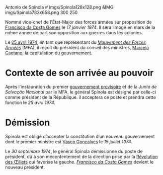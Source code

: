 Antonio de Spínola # imgs/Spinola128x128.png
&IMG imgs/Spinola783x658.png 300 250

Nommé vice-chef de l'État-Major des forces armées sur proposition de [Francisco da Costa Gomes](articles/09_costa_gomes.md) le *17 janvier 1974*. Il sera limogé en mars de la même année de part son opposition aux guerres dans les colonies.

Le [25 avril 1974](articles/04_Revo_Oeillet.md), en tant que représentant du *[Mouvement des Forces Armées](articles/05_mfa.md)* (MFA), il reçoit du président du conseil des ministres, [Marcelo Caetano](articles/03_Marcelo_Caetano.md), la capitulation du gouvernement.

# Contexte de son arrivée au pouvoir

Après l'instauration du premier [gouvernement provisoire](articles/07_Gouvernement_Prov.md) et de la *Junta de Salvação Nacional* par le MFA, le général Spínola est désigné par celle-ci comme président de la République. il acceptera ce poste et prendra cette fonction le *25 avril 1974*.

# Démission

Spínola est obligé d’accepter la constitution d’un nouveau gouvernement dont le premier ministre est [Vasco Gonçalves](articles/08_vasco_goncalves.md) le *15 juillet 1974*.

Le *30 septembre 1974*, le général Spinola démissionne du poste de président, dû à son mécontentement de la direction prise par la [Révolution des Œillets](articles/04_Revo_Oeillet.md) qui favorise la gauche. *[Francisco da Costa Gomes](articles/09_costa_gomes.md)* devient le nouveau président.